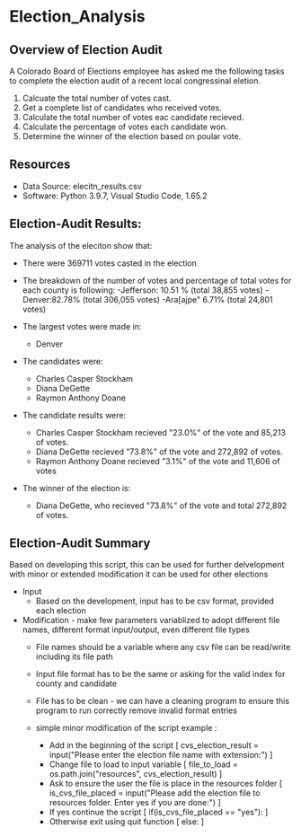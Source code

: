 # Election_Analysis

## Overview of Election Audit
A Colorado Board of Elections employee has asked me the following tasks to complete the election audit of a recent local congressinal eletion.

1. Calcuate the total number of votes cast.
2. Get a complete list of candidates who received votes.
3. Calculate the total number of votes eac candidate recieved.
4. Calculate the percentage of votes each candidate won.
5. Determine the winner of the election based on poular vote.
 
## Resources
- Data Source: elecitn_results.csv
- Software: Python 3.9.7, Visual Studio Code, 1.65.2

## Election-Audit Results:
The analysis of the eleciton show that:

- There were 369711 votes casted in the election

- The breakdown of the number of votes and percentage of total votes for each county is following:
	-Jefferson: 10.51 % (total 38,855 votes)
	-Denver:82.78% (total 306,055 votes)
	-Ara[ajpe" 6.71% (total 24,801 votes)
- The largest votes were made in:
	- Denver	
- The candidates were:
    - Charles Casper Stockham
    - Diana DeGette
    - Raymon Anthony Doane
- The candidate results were:
    - Charles Casper Stockham recieved "23.0%" of the vote and 85,213 of votes.
    - Diana DeGette recieved "73.8%" of the vote and 272,892 of votes.
    - Raymon Anthony Doane recieved "3.1%" of the vote and 11,606 of votes
	
- The winner of the election is:
    - Diana DeGette, who recieved "73.8%" of the vote and total 272,892 of votes.

## Election-Audit Summary
Based on developing this script, this can be used for further delvelopment with minor or extended modification it can be used for other elections
- Input
	- Based on the development, input has to be csv format,  provided each election
- Modification - make few parameters variablized to adopt different file names, different format input/output, even different file types
	- File names should be a variable where any csv file can be read/write including its file path	
	- Input file format has to be the same or asking for the valid index for county and candidate
	- File has to be clean - we can have a cleaning program to ensure this program to run correctly remove invalid format entries
		
	- simple minor modification of the script example :
		- Add in the beginning of the script [ cvs_election_result = input("Please enter the election file name with extension:") ]
		- Change file to load to input variable [ file_to_load = os.path.join("resources", cvs_election_result) ]
		- Ask to ensure the user the file is place in the resources folder [ is_cvs_file_placed = input("Please add the election file to resources folder.  Enter yes if you are done:") ]
		- If yes continue the script [ if(is_cvs_file_placed == "yes"): ]
		- Otherwise exit using quit function [ else: ]
	 
	

